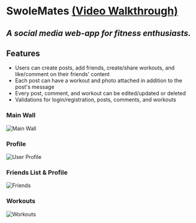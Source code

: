 # SwoleMates [(Video Walkthrough)](https://www.youtube.com/watch?v=HV_U1tcYcZg)
  
## *A social media web-app for fitness enthusiasts.*

## Features
- Users can create posts, add friends, create/share workouts, and like/comment on their friends' content
- Each post can have a workout and photo attached in addition to the post's message
- Every post, comment, and workout can be edited/updated or deleted
- Validations for login/registration, posts, comments, and workouts

### Main Wall
![Main Wall](wall.gif)

### Profile
![User Profile](profile.gif)

### Friends List & Profile
![Friends](friends.gif)

### Workouts
![Workouts](workouts.gif)
